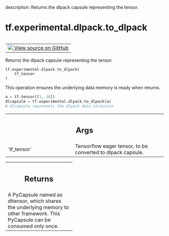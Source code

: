 description: Returns the dlpack capsule representing the tensor.

<div itemscope itemtype="http://developers.google.com/ReferenceObject">
<meta itemprop="name" content="tf.experimental.dlpack.to_dlpack" />
<meta itemprop="path" content="Stable" />
</div>

# tf.experimental.dlpack.to_dlpack

<!-- Insert buttons and diff -->

<table class="tfo-notebook-buttons tfo-api nocontent" align="left">
<td>
  <a target="_blank" href="https://github.com/tensorflow/tensorflow/blob/r2.3/tensorflow/python/dlpack/dlpack.py#L26-L45">
    <img src="https://www.tensorflow.org/images/GitHub-Mark-32px.png" />
    View source on GitHub
  </a>
</td>
</table>



Returns the dlpack capsule representing the tensor.

<pre class="devsite-click-to-copy prettyprint lang-py tfo-signature-link">
<code>tf.experimental.dlpack.to_dlpack(
    tf_tensor
)
</code></pre>



<!-- Placeholder for "Used in" -->

This operation ensures the underlying data memory is ready when returns.

  ```python
  a = tf.tensor([1, 10])
  dlcapsule = tf.experimental.dlpack.to_dlpack(a)
  # dlcapsule represents the dlpack data structure
  ```

<!-- Tabular view -->
 <table class="responsive fixed orange">
<colgroup><col width="214px"><col></colgroup>
<tr><th colspan="2"><h2 class="add-link">Args</h2></th></tr>

<tr>
<td>
`tf_tensor`
</td>
<td>
Tensorflow eager tensor, to be converted to dlpack capsule.
</td>
</tr>
</table>



<!-- Tabular view -->
 <table class="responsive fixed orange">
<colgroup><col width="214px"><col></colgroup>
<tr><th colspan="2"><h2 class="add-link">Returns</h2></th></tr>
<tr class="alt">
<td colspan="2">
A PyCapsule named as dltensor, which shares the underlying memory to other
framework. This PyCapsule can be consumed only once.
</td>
</tr>

</table>

